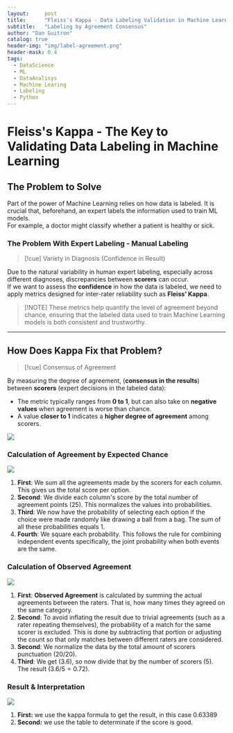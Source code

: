 ```yaml
---
layout:     post
title:      "Fleiss's Kappa - Data Labeling Validation in Machine Learning" 
subtitle:   "Labeling by Agreement Consensus"
author: "Dan Guitron"
catalog: true
header-img: "img/label-agreement.png"
header-mask: 0.4
tags:
  - DataScience
  - ML
  - DataAnalisys
  - Machine Learing
  - Labeling
  - Python
---
```




# Fleiss's Kappa - The Key to Validating Data Labeling in Machine Learning

## The Problem to Solve

Part of the power of Machine Learning relies on how data is labeled. It is crucial that, beforehand, an expert labels the information used to train ML models.  
For example, a doctor might classify whether a patient is healthy or sick.

### The Problem With Expert Labeling - Manual Labeling

> [!cue] Variety in Diagnosis (Confidence in Result)

Due to the natural variability in human expert labeling, especially across different diagnoses, discrepancies between **scorers** can occur.  
If we want to assess the **confidence** in how the data is labeled, we need to apply metrics designed for inter-rater reliability such as **Fleiss’ Kappa**.

>[!NOTE] These metrics help quantify the level of agreement beyond chance, ensuring that the labeled data used to train Machine Learning models is both consistent and trustworthy.

---

## How Does Kappa Fix that Problem?

>[!cue] Consensus of Agreement

By measuring the degree of agreement, (**consensus in the results**) between **scorers** (expert decisions in the labeled data):
- The metric typically ranges from **0 to 1**, but can also take on **negative values** when agreement is worse than chance.
- A value **closer to 1** indicates a **higher degree of agreement** among scorers.


![](https://i.postimg.cc/DZHkRYxP/kappa-2.png)

### Calculation of Agreement by Expected Chance
![](https://i.postimg.cc/J7SHQr5G/kappa-3.png)

1. **First**: We sum all the agreements made by the scorers for each column. This gives us the total score per option.
2. **Second**: We divide each column's score by the total number of agreement points (25). This normalizes the values into probabilities.
3. **Third**: We now have the probability of selecting each option if the choice were made randomly like drawing a ball from a bag. The sum of all these probabilities equals 1.
4. **Fourth**: We square each probability. This follows the rule for combining independent events specifically, the joint probability when both events are the same.


### Calculation of Observed Agreement 
![](https://i.postimg.cc/90952tS5/kappa-3.png)
1. **First**: **Observed Agreement** is calculated by summing the actual agreements between the raters. That is, how many times they agreed on the same category.
2. **Second**: To avoid inflating the result due to trivial agreements (such as a rater repeating themselves), the probability of a match for the same scorer is excluded. This is done by subtracting that portion or adjusting the count so that only matches between different raters are considered.
3. **Second**: We normalize the data by the total amount of scorers punctuation ($20/20$).
4. **Third**: We get ($3.6$), so now divide that by the number of scorers ($5$). The result ($3.6/5=0.72$). 
### Result & Interpretation 

![](https://i.postimg.cc/j5LYgr4j/kappa-4.png)
1. **First:** we use the kappa formula to get the result, in this case $0.63389$
2. **Second:** we use the table to determinate if the score is good. 